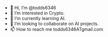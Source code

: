 - 👋 Hi, I’m @todds6346
- 👀 I’m interested in Crypto.
- 🌱 I’m currently learning AI.
- 💞️ I’m looking to collaborate on AI projects.
- 📫 How to reach me todds6346ATgmail.com

<!---
todds6346/todds6346 is a ✨ special ✨ repository because its `README.md` (this file) appears on your GitHub profile.
You can click the Preview link to take a look at your changes.
--->
